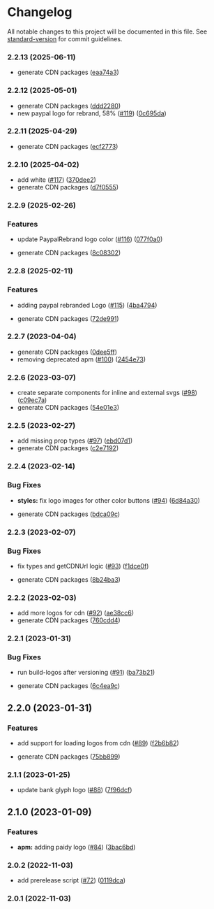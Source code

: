 # Changelog

All notable changes to this project will be documented in this file. See [standard-version](https://github.com/conventional-changelog/standard-version) for commit guidelines.

### 2.2.13 (2025-06-11)


* generate CDN packages ([eaa74a3](https://github.com/paypal/paypal-sdk-logos/commit/eaa74a3239b94f27da9436ce86b08b353362393d))

### 2.2.12 (2025-05-01)


* generate CDN packages ([ddd2280](https://github.com/paypal/paypal-sdk-logos/commit/ddd2280776861620897197515ad7f61ed63ed933))
* new paypal logo for rebrand, 58% ([#119](https://github.com/paypal/paypal-sdk-logos/issues/119)) ([0c695da](https://github.com/paypal/paypal-sdk-logos/commit/0c695da464c21b86bebc8d4cce95986ecd93457d))

### 2.2.11 (2025-04-29)


* generate CDN packages ([ecf2773](https://github.com/paypal/paypal-sdk-logos/commit/ecf27735b7e40dab633d5de531a23dd5eb61b15d))

### 2.2.10 (2025-04-02)


* add white ([#117](https://github.com/paypal/paypal-sdk-logos/issues/117)) ([370dee2](https://github.com/paypal/paypal-sdk-logos/commit/370dee2b7090a9493db61bcd6f65bd8e8b9e07c4))
* generate CDN packages ([d7f0555](https://github.com/paypal/paypal-sdk-logos/commit/d7f05550c297b1053722fd1a10ca8fb3fb701dc1))

### 2.2.9 (2025-02-26)


### Features

* update PaypalRebrand logo color ([#116](https://github.com/paypal/paypal-sdk-logos/issues/116)) ([077f0a0](https://github.com/paypal/paypal-sdk-logos/commit/077f0a0c626740d49882ec340f041b8d12afc1cb))


* generate CDN packages ([8c08302](https://github.com/paypal/paypal-sdk-logos/commit/8c083029d639390ecede04686cc7a6fe38bc8c29))

### 2.2.8 (2025-02-11)


### Features

* adding paypal rebranded Logo ([#115](https://github.com/paypal/paypal-sdk-logos/issues/115)) ([4ba4794](https://github.com/paypal/paypal-sdk-logos/commit/4ba47941150a12d80b56a25c3eb643cafe843d15))


* generate CDN packages ([72de991](https://github.com/paypal/paypal-sdk-logos/commit/72de99180570a1d0eb6e5256d1257ae7b04978d0))

### 2.2.7 (2023-04-04)


* generate CDN packages ([0dee5ff](https://github.com/paypal/paypal-sdk-logos/commit/0dee5ff0030680006df994055c3e249254b12c40))
* removing deprecated apm ([#100](https://github.com/paypal/paypal-sdk-logos/issues/100)) ([2454e73](https://github.com/paypal/paypal-sdk-logos/commit/2454e73da9d81c786435e2104c5bd8ec88e89943))

### 2.2.6 (2023-03-07)


*  create separate components for inline and external svgs ([#98](https://github.com/paypal/paypal-sdk-logos/issues/98)) ([c09ec7a](https://github.com/paypal/paypal-sdk-logos/commit/c09ec7a436b96f83725664cb83982fe457e85c24))
* generate CDN packages ([54e01e3](https://github.com/paypal/paypal-sdk-logos/commit/54e01e3859b18c24392160e42d0306c972c5d600))

### 2.2.5 (2023-02-27)


* add missing prop types ([#97](https://github.com/paypal/paypal-sdk-logos/issues/97)) ([ebd07d1](https://github.com/paypal/paypal-sdk-logos/commit/ebd07d1875cd9d630fcd40907f726967a91a5c2b))
* generate CDN packages ([c2e7192](https://github.com/paypal/paypal-sdk-logos/commit/c2e71921567e3127ce356b6a504c258752a8e237))

### 2.2.4 (2023-02-14)


### Bug Fixes

* **styles:** fix logo images for other color buttons ([#94](https://github.com/paypal/paypal-sdk-logos/issues/94)) ([6d84a30](https://github.com/paypal/paypal-sdk-logos/commit/6d84a30a71c8108ee5d0c5701bfb7aa2b7b259ed))


* generate CDN packages ([bdca09c](https://github.com/paypal/paypal-sdk-logos/commit/bdca09c69974904b04eeb0de9bf6017fd83e1131))

### 2.2.3 (2023-02-07)


### Bug Fixes

* fix types and getCDNUrl logic ([#93](https://github.com/paypal/paypal-sdk-logos/issues/93)) ([f1dce0f](https://github.com/paypal/paypal-sdk-logos/commit/f1dce0fc2c2f66497052b1117dd8a3664219350e))


* generate CDN packages ([8b24ba3](https://github.com/paypal/paypal-sdk-logos/commit/8b24ba388a2d46b747575b85089e95de41e2509d))

### 2.2.2 (2023-02-03)


* add more logos for cdn ([#92](https://github.com/paypal/paypal-sdk-logos/issues/92)) ([ae38cc6](https://github.com/paypal/paypal-sdk-logos/commit/ae38cc69dcc86505bdfd8f6074128b0f6919a541))
* generate CDN packages ([760cdd4](https://github.com/paypal/paypal-sdk-logos/commit/760cdd4f7c8ecbba70430652cc8326b7704371aa))

### 2.2.1 (2023-01-31)


### Bug Fixes

* run build-logos after versioning ([#91](https://github.com/paypal/paypal-sdk-logos/issues/91)) ([ba73b21](https://github.com/paypal/paypal-sdk-logos/commit/ba73b21e16c9c3c1a6ba10e30f140485b2c142d0))


* generate CDN packages ([6c4ea9c](https://github.com/paypal/paypal-sdk-logos/commit/6c4ea9c6f9a216a39fc0a637e20821e817995bc5))

## 2.2.0 (2023-01-31)


### Features

* add support for loading logos from cdn ([#89](https://github.com/paypal/paypal-sdk-logos/issues/89)) ([f2b6b82](https://github.com/paypal/paypal-sdk-logos/commit/f2b6b82b41b533831751acd6be29fd6d8995806b))


* generate CDN packages ([75bb899](https://github.com/paypal/paypal-sdk-logos/commit/75bb89913b0201224e1a1cce59d9234ff2712225))

### 2.1.1 (2023-01-25)


* update bank glyph logo ([#88](https://github.com/paypal/paypal-sdk-logos/issues/88)) ([7f96dcf](https://github.com/paypal/paypal-sdk-logos/commit/7f96dcf53b1ecf97954688e21b8aa42e347e7345))

## 2.1.0 (2023-01-09)


### Features

* **apm:** adding paidy logo ([#84](https://github.com/paypal/paypal-sdk-logos/issues/84)) ([3bac6bd](https://github.com/paypal/paypal-sdk-logos/commit/3bac6bdd6cd93576c0fa125404bd0a2567fc0e19))

### 2.0.2 (2022-11-03)


* add prerelease script ([#72](https://github.com/paypal/paypal-sdk-logos/issues/72)) ([0119dca](https://github.com/paypal/paypal-sdk-logos/commit/0119dcadce1decf3c9bfda0a6c33357773eb4985))

### 2.0.1 (2022-11-03)
